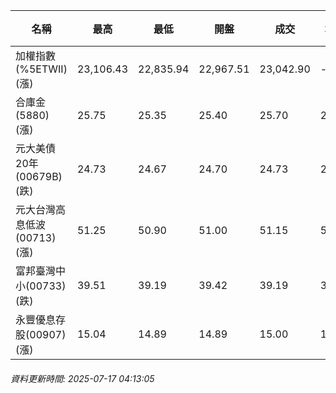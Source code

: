 | 名稱 | 最高 | 最低 | 開盤 | 成交 | 均價 | 成交金額(億) | 昨收 | 漲跌幅 | 漲跌 | 總量 | 昨量 | 振幅 |
| -------- | -------- | -------- | -------- |-------- | -------- | -------- |-------- |-------- |-------- | -------- | -------- |-------- |
|加權指數(%5ETWII) (漲)|23,106.43|22,835.94|22,967.51|23,042.90|-|3,807.98|22,835.94|0.91%|206.96|6,331,346|0|1.18%|
|合庫金(5880) (漲)|25.75|25.35|25.40|25.70|25.65|2.53|25.65|0.19%|0.05|9,872|9,044|1.56%|
|元大美債20年(00679B) (跌)|24.73|24.67|24.70|24.73|24.70|12.92|24.78|0.20%|0.05|52,313|30,852|0.24%|
|元大台灣高息低波(00713) (漲)|51.25|50.90|51.00|51.15|51.15|3.84|51.05|0.20%|0.10|7,514|9,069|0.69%|
|富邦臺灣中小(00733) (跌)|39.51|39.19|39.42|39.19|39.42|0.234|39.34|0.38%|0.15|594|583|0.81%|
|永豐優息存股(00907) (漲)|15.04|14.89|14.89|15.00|15.00|0.266|14.95|0.33%|0.05|1,769|1,016|1.00%|
###### 資料更新時間: 2025-07-17 04:13:05